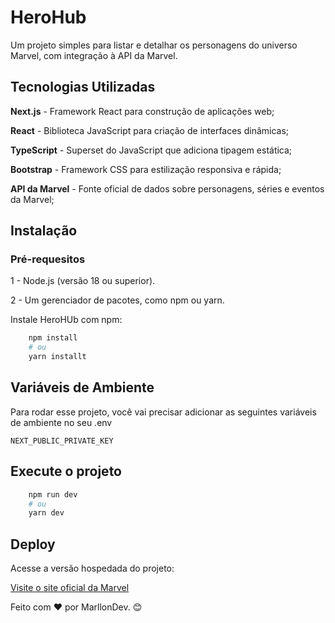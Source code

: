 
# HeroHub

Um projeto simples para listar e detalhar os personagens do universo Marvel, com integração à API da Marvel.


## Tecnologias Utilizadas

**Next.js** - Framework React para construção de aplicações web;

**React** - Biblioteca JavaScript para criação de interfaces dinâmicas;

**TypeScript** - Superset do JavaScript que adiciona tipagem estática;

**Bootstrap** - Framework CSS para estilização responsiva e rápida;

**API da Marvel** - Fonte oficial de dados sobre personagens, séries e eventos da Marvel;

## Instalação

### Pré-requesitos

1 - Node.js (versão 18 ou superior).

2 - Um gerenciador de pacotes, como npm ou yarn.

Instale HeroHUb com npm:

```bash
    npm install
    # ou
    yarn installt
```
    
## Variáveis de Ambiente

Para rodar esse projeto, você vai precisar adicionar as seguintes variáveis de ambiente no seu .env

`NEXT_PUBLIC_PRIVATE_KEY`


## Execute o projeto

```bash
    npm run dev
    # ou
    yarn dev
```


## Deploy

Acesse a versão hospedada do projeto:

  [Visite o site oficial da Marvel](www.google.com)

Feito com ❤️ por MarllonDev. 😊